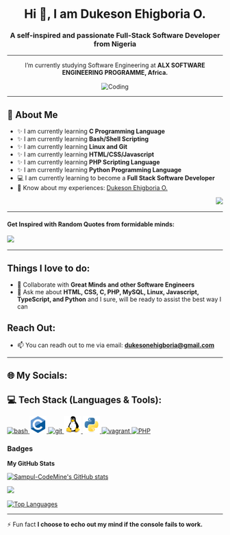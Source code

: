 <!-- **Sampul-CodeMine/Sampul-CodeMine** is a ✨ _special_ ✨ repository because its `README.md` (this file) appears on your GitHub profile. -->

<h1 align="center">Hi 👋, I am Dukeson Ehigboria O.</h1>
<h3 align="center">A self-inspired and passionate Full-Stack Software Developer from Nigeria</h3>

<hr>

<p align="center">
  I’m currently studying Software Engineering at <b>ALX SOFTWARE ENGINEERING PROGRAMME, Africa.</b>
</p>

<p align="center">
  <img align="center" alt="Coding" width="700" height="300" src="https://github.com/Sampul-CodeMine/Sampul-CodeMine/assets/93384140/a9f46ed0-16b5-49a9-934a-eb17aeef9f28">
</p>

<hr>

## 💫 About Me

- ✨ I am currently learning **C Programming Language**
- ✨ I am currently learning **Bash/Shell Scripting**
- ✨ I am currently learning **Linux and Git**
- ✨ I am currently learning **HTML/CSS/Javascript**
- ✨ I am currently learning **PHP Scripting Language**
- ✨ I am currently learning **Python Programming Language**
- 💻 I am currently learning to become a **Full Stack Software Developer**
- 📄 Know about my experiences: <a href="https://drive.google.com/file/d/1VOlNoDAGZSAt1mQmiu277TU5qtqxA3WG/view?usp=share_link" target="_blank">Dukeson Ehigboria O.</a>

<p align="right">
  <a href="https://visitcount.itsvg.in"><img src="https://visitcount.itsvg.in/api?id=Sampul-CodeMine&label=Profile%20Views&color=12&icon=0&pretty=true" /></a>
</p>

<hr>

#### Get Inspired with Random Quotes from formidable minds:
![](https://quotes-github-readme.vercel.app/api?type=horizontal&theme=nord)

<hr>

## Things I love to do:
- 👯 Collaborate with **Great Minds and other Software Engineers**
- 💬 Ask me about **HTML, CSS, C, PHP, MySQL, Linux, Javascript, TypeScript, and Python** and I sure, will be ready to assist the best way I can

## Reach Out:
- 📫 You can readh out to me via email: <a href="mailto:dukesonehigboria@gmail.com">**dukesonehigboria@gmail.com**</a>

<hr>

## 🌐 My Socials:


## 💻 Tech Stack (Languages & Tools):

<p align="left"> 
  <a href="https://www.gnu.org/software/bash/" target="_blank" rel="noreferrer"> 
    <img src="https://www.vectorlogo.zone/logos/gnu_bash/gnu_bash-icon.svg" alt="bash" width="40" height="40"/> 
  </a> 
  <a href="https://www.cprogramming.com/" target="_blank" rel="noreferrer"> 
    <img src="https://raw.githubusercontent.com/devicons/devicon/master/icons/c/c-original.svg" alt="c" width="40" height="40"/>
  </a> 
  <a href="https://git-scm.com/" target="_blank" rel="noreferrer"> 
    <img src="https://www.vectorlogo.zone/logos/git-scm/git-scm-icon.svg" alt="git" width="40" height="40"/> 
  </a> 
  <a href="https://www.linux.org/" target="_blank" rel="noreferrer"> 
    <img src="https://raw.githubusercontent.com/devicons/devicon/master/icons/linux/linux-original.svg" alt="linux" width="40" height="40"/> 
  </a> 
  <a href="https://www.python.org" target="_blank" rel="noreferrer"> 
    <img src="https://raw.githubusercontent.com/devicons/devicon/master/icons/python/python-original.svg" alt="python" width="40" height="40"/> 
  </a> 
  <a href="https://www.vagrantup.com/" target="_blank" rel="noreferrer"> 
    <img src="https://www.vectorlogo.zone/logos/vagrantup/vagrantup-icon.svg" alt="vagrant" width="40" height="40"/> 
  </a> 
  <a href="https://www.php.net/" target="_blank" rel="noreferrer"> 
    <img src="https://www.vectorlogo.zone/logos/php/php-icon.svg" alt="PHP" width="40" height="40"/> 
  </a>
  </p>

### Badges

<b>My GitHub Stats</b>
<p>
<a href="http://www.github.com/Sampul-CodeMine"><img src="https://github-readme-stats.vercel.app/api?username=Sampul-CodeMine&show_icons=true&hide=stars,issues,&count_private=true&title_color=0891b2&text_color=ffffff&icon_color=0891b2&bg_color=1c1917&hide_border=true&show_icons=true" alt="Sampul-CodeMine's GitHub stats" /></a>

<a href="http://www.github.com/Sampul-CodeMine"><img src="https://github-readme-streak-stats.herokuapp.com/?user=Sampul-CodeMine&stroke=ffffff&background=1c1917&ring=0891b2&fire=0891b2&currStreakNum=ffffff&currStreakLabel=0891b2&sideNums=ffffff&sideLabels=ffffff&dates=ffffff&hide_border=true" /></a>
</p>
<p>
<a href="https://github.com/Sampul-CodeMine" align="left"><img src="https://github-readme-stats.vercel.app/api/top-langs/?username=Sampul-CodeMine&langs_count=10&title_color=0891b2&text_color=ffffff&icon_color=0891b2&bg_color=1c1917&hide_border=true&locale=en&custom_title=Top%20%Languages" alt="Top Languages" /></a>
</p>

<hr>

⚡ Fun fact **I choose to echo out my mind if the console fails to work.**
